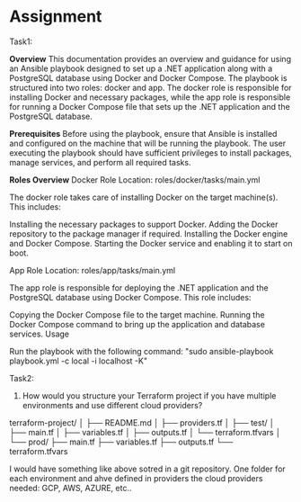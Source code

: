 # Assignment

Task1:

**Overview**
This documentation provides an overview and guidance for using an Ansible playbook designed to set up a .NET application along with a PostgreSQL database using Docker and Docker Compose. The playbook is structured into two roles: docker and app. The docker role is responsible for installing Docker and necessary packages, while the app role is responsible for running a Docker Compose file that sets up the .NET application and the PostgreSQL database.

**Prerequisites**
Before using the playbook, ensure that Ansible is installed and configured on the machine that will be running the playbook. The user executing the playbook should have sufficient privileges to install packages, manage services, and perform all required tasks.

**Roles Overview**
Docker Role
Location: roles/docker/tasks/main.yml

The docker role takes care of installing Docker on the target machine(s). This includes:

Installing the necessary packages to support Docker.
Adding the Docker repository to the package manager if required.
Installing the Docker engine and Docker Compose.
Starting the Docker service and enabling it to start on boot.

App Role
Location: roles/app/tasks/main.yml

The app role is responsible for deploying the .NET application and the PostgreSQL database using Docker Compose. This role includes:

Copying the Docker Compose file to the target machine.
Running the Docker Compose command to bring up the application and database services.
Usage

Run the playbook with the following command:  "sudo ansible-playbook playbook.yml -c local -i localhost -K"


Task2:
1. How would you structure your Terraform project if you have multiple environments
and use different cloud providers?

terraform-project/
│
├── README.md
│
├── providers.tf
│
├── test/
│   ├── main.tf
│   ├── variables.tf
│   ├── outputs.tf
│   └── terraform.tfvars
│
└── prod/
    ├── main.tf
    ├── variables.tf
    ├── outputs.tf
    └── terraform.tfvars

I would have something like above sotred in a git repository. One folder for each environment and ahve defined in providers the cloud providers needed: GCP, AWS, AZURE, etc..
